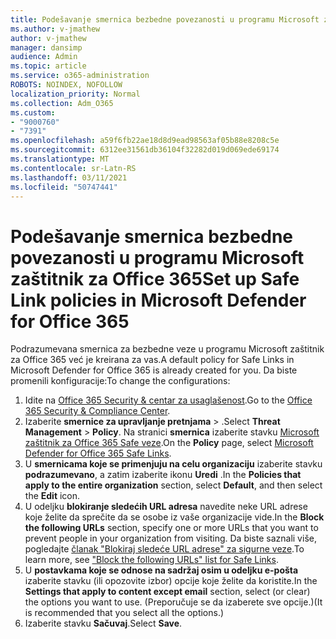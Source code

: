 ```yaml
---
title: Podešavanje smernica bezbedne povezanosti u programu Microsoft zaštitnik za Office 365
ms.author: v-jmathew
author: v-jmathew
manager: dansimp
audience: Admin
ms.topic: article
ms.service: o365-administration
ROBOTS: NOINDEX, NOFOLLOW
localization_priority: Normal
ms.collection: Adm_O365
ms.custom:
- "9000760"
- "7391"
ms.openlocfilehash: a59f6fb22ae18d8d9ead98563af05b88e8208c5e
ms.sourcegitcommit: 6312ee31561db36104f32282d019d069ede69174
ms.translationtype: MT
ms.contentlocale: sr-Latn-RS
ms.lasthandoff: 03/11/2021
ms.locfileid: "50747441"
---
```

# <a name="set-up-safe-link-policies-in-microsoft-defender-for-office-365"></a><span data-ttu-id="2a2e0-102">Podešavanje smernica bezbedne povezanosti u programu Microsoft zaštitnik za Office 365</span><span class="sxs-lookup"><span data-stu-id="2a2e0-102">Set up Safe Link policies in Microsoft Defender for Office 365</span></span>

<span data-ttu-id="2a2e0-103">Podrazumevana smernica za bezbedne veze u programu Microsoft zaštitnik za Office 365 već je kreirana za vas.</span><span class="sxs-lookup"><span data-stu-id="2a2e0-103">A default policy for Safe Links in Microsoft Defender for Office 365 is already created for you.</span></span> <span data-ttu-id="2a2e0-104">Da biste promenili konfiguracije:</span><span class="sxs-lookup"><span data-stu-id="2a2e0-104">To change the configurations:</span></span>

1. <span data-ttu-id="2a2e0-105">Idite na [Office 365 Security & centar za usaglašenost](https://go.microsoft.com/fwlink/p/?linkid=2077143).</span><span class="sxs-lookup"><span data-stu-id="2a2e0-105">Go to the [Office 365 Security & Compliance Center](https://go.microsoft.com/fwlink/p/?linkid=2077143).</span></span>
2. <span data-ttu-id="2a2e0-106">Izaberite **smernice za upravljanje pretnjama**  >  .</span><span class="sxs-lookup"><span data-stu-id="2a2e0-106">Select **Threat Management** > **Policy**.</span></span> <span data-ttu-id="2a2e0-107">Na stranici **smernica** izaberite stavku [Microsoft zaštitnik za Office 365 Safe veze](https://go.microsoft.com/fwlink/?linkid=2101058).</span><span class="sxs-lookup"><span data-stu-id="2a2e0-107">On the **Policy** page, select [Microsoft Defender for Office 365 Safe Links](https://go.microsoft.com/fwlink/?linkid=2101058).</span></span>
3. <span data-ttu-id="2a2e0-108">U **smernicama koje se primenjuju na celu organizaciju** izaberite stavku **podrazumevano**, a zatim izaberite ikonu **Uredi** .</span><span class="sxs-lookup"><span data-stu-id="2a2e0-108">In the **Policies that apply to the entire organization** section, select **Default**, and then select the **Edit** icon.</span></span>
4. <span data-ttu-id="2a2e0-109">U odeljku **blokiranje sledećih URL adresa** navedite neke URL adrese koje želite da sprečite da se osobe iz vaše organizacije vide.</span><span class="sxs-lookup"><span data-stu-id="2a2e0-109">In the **Block the following URLs** section, specify one or more URLs that you want to prevent people in your organization from visiting.</span></span> <span data-ttu-id="2a2e0-110">Da biste saznali više, pogledajte [članak "Blokiraj sledeće URL adrese" za sigurne veze](https://go.microsoft.com/fwlink/?linkid=2092123).</span><span class="sxs-lookup"><span data-stu-id="2a2e0-110">To learn more, see ["Block the following URLs" list for Safe Links](https://go.microsoft.com/fwlink/?linkid=2092123).</span></span>
5. <span data-ttu-id="2a2e0-111">U **postavkama koje se odnose na sadržaj osim u odeljku e-pošta** izaberite stavku (ili opozovite izbor) opcije koje želite da koristite.</span><span class="sxs-lookup"><span data-stu-id="2a2e0-111">In the **Settings that apply to content except email** section, select (or clear) the options you want to use.</span></span> <span data-ttu-id="2a2e0-112">(Preporučuje se da izaberete sve opcije.)</span><span class="sxs-lookup"><span data-stu-id="2a2e0-112">(It is recommended that you select all the options.)</span></span>
6. <span data-ttu-id="2a2e0-113">Izaberite stavku **Sačuvaj**.</span><span class="sxs-lookup"><span data-stu-id="2a2e0-113">Select **Save**.</span></span>
